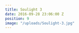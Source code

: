 ```yaml
---
title: Soulight 3
date: 2016-09-28 23:06:00 Z
position: 9
image: "/uploads/Soulight-3.jpg"
---
```


